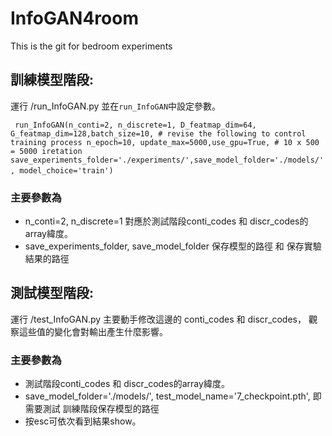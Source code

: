 # InfoGAN4room
This is the git for bedroom experiments 

## 訓練模型階段:
運行 /run_InfoGAN.py 並在```run_InfoGAN```中設定參數。

`` 
run_InfoGAN(n_conti=2, n_discrete=1, D_featmap_dim=64, G_featmap_dim=128,batch_size=10,
                # revise the following to control training process
                n_epoch=10, update_max=5000,use_gpu=True,
                # 10 x 500 = 5000 iretation
save_experiments_folder='./experiments/',save_model_folder='./models/', model_choice='train')
``    



### 主要參數為 
* n_conti=2, n_discrete=1 對應於測試階段conti_codes 和 discr_codes的array緯度。
* save_experiments_folder, save_model_folder 保存模型的路徑 和 保存實驗結果的路徑

## 測試模型階段:
運行 /test_InfoGAN.py 主要動手修改這邊的 conti_codes 和 discr_codes， 觀察這些值的變化會對輸出產生什麼影響。

### 主要參數為 
* 測試階段conti_codes 和 discr_codes的array緯度。
* save_model_folder='./models/', test_model_name='7_checkpoint.pth', 即需要測試 訓練階段保存模型的路徑
* 按esc可依次看到結果show。
